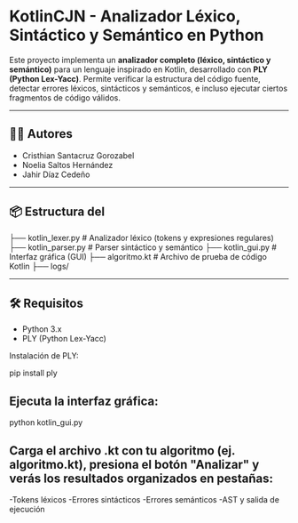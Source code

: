# KotlinCJN - Analizador Léxico, Sintáctico y Semántico en Python

Este proyecto implementa un **analizador completo (léxico, sintáctico y semántico)** para un lenguaje inspirado en Kotlin, desarrollado con **PLY (Python Lex-Yacc)**. Permite verificar la estructura del código fuente, detectar errores léxicos, sintácticos y semánticos, e incluso ejecutar ciertos fragmentos de código válidos.

---

## 🧑‍💻 Autores

- Cristhian Santacruz Gorozabel
- Noelia Saltos Hernández  
- Jahir Díaz Cedeño  


---

## 📦 Estructura del 
├── kotlin_lexer.py # Analizador léxico (tokens y expresiones regulares)
├── kotlin_parser.py # Parser sintáctico y semántico
├── kotlin_gui.py # Interfaz gráfica (GUI)
├── algoritmo.kt # Archivo de prueba de código Kotlin
├── logs/

---

## 🛠️ Requisitos

- Python 3.x  
- PLY (Python Lex-Yacc)

Instalación de PLY:

pip install ply

## Ejecuta la interfaz gráfica:

python kotlin_gui.py

## Carga el archivo .kt con tu algoritmo (ej. algoritmo.kt), presiona el botón "Analizar" y verás los resultados organizados en pestañas:
-Tokens léxicos
-Errores sintácticos
-Errores semánticos
-AST y salida de ejecución
